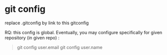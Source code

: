 # git config
replace .gitconfig by link to this gitconfig

RQ: this config is global. Eventually, you may configure specifically for given repository (in given repo) : 
> git config user.email <myemail>
> git config user.name <myname>

